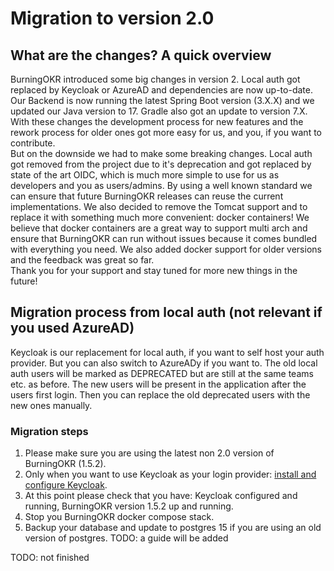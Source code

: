 # Migration to version 2.0

## What are the changes? A quick overview

BurningOKR introduced some big changes in version 2. Local auth got replaced by Keycloak or AzureAD
and dependencies are now up-to-date. Our Backend is now running the latest Spring Boot version (3.X.X) and we updated our Java version to 17. Gradle also got an update to version 7.X. With these changes the development process for new features and the rework process for older ones
got more easy for us, and you, if you want to contribute.  
But on the downside we had to make some breaking changes. Local auth got removed from the project due to it's deprecation and got replaced by state of the art OIDC, which is much more simple to use for us as developers and you as users/admins. By using a well known standard we can ensure that future BurningOKR releases can reuse the current implementations. We also decided to remove the Tomcat support and to replace it with something much more convenient: docker containers! We believe that docker containers are a great way to support multi arch and ensure that BurningOKR can run without issues because it comes bundled with everything you need. We also added docker support for older versions and the feedback was great so far.  
Thank you for your support and stay tuned for more new things in the future!

## Migration process from local auth (not relevant if you used AzureAD)

Keycloak is our replacement for local auth, if you want to self host your auth provider. But you can also switch to AzureADy if you want to. The old local auth users will be marked as DEPRECATED but are still at the same teams etc. as before. The new users will be present in the application after the users first login. Then you can replace the old deprecated users with the new ones manually.

### Migration steps

1. Please make sure you are using the latest non 2.0 version of BurningOKR (1.5.2).
2. Only when you want to use Keycloak as your login provider: [install and configure Keycloak](./keycloak_development_install.md).
3. At this point please check that you have: Keycloak configured and running, BurningOKR version 1.5.2 up and running.
4. Stop you BurningOKR docker compose stack.
5. Backup your database and update to postgres 15 if you are using an old version of postgres. TODO: a guide will be added

TODO: not finished
